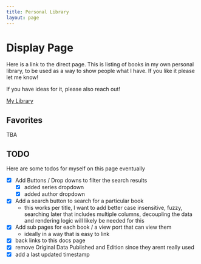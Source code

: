 ```yaml
---
title: Personal Library
layout: page
---
```


# Display Page

Here is a link to the direct page. This is listing of books in my own personal library, to be used as a way to show people what I have. If you like it please let me know!

If you have ideas for it, please also reach out!

[My Library](https://snel1496.github.io/My-Library/)

## Favorites

TBA

## TODO

Here are some todos for myself on this page eventually
- [x] Add Buttons / Drop downs to filter the search results
    - [x] added series dropdown
    - [x] added author dropdown
- [x] Add a search button to search for a particular book
    - this works per title, I want to add better case insensitive, fuzzy, searching later that includes multiple columns, decoupling the data and rendering logic will likely be needed for this
- [x] Add sub pages for each book / a view port that can view them
    - ideally in a way that is easy to link
- [x] back links to this docs page
- [x] remove Original Data Published and Edition since they arent really used
- [x] add a last updated timestamp
